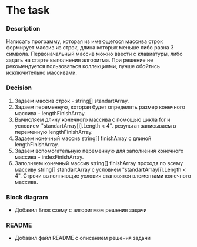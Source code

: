 # The task 
### Description
 Написать программу, которая из имеющегося массива строк формирует массив из строк, длина которых меньше либо равна 3 символа. Первоначальный массив можно ввести с клавиатуры, либо задать на старте выполнения алгоритма. При решение не рекомендуется пользоваться коллекциями, лучше обойтись исключительно массивами.

### Decision

1. Задаем массив строк - string[] standartArray.
1. Задаем переменную, которая будет определять размер конечного массива - lengthFinishArray.
1.  Вычисляем длину конечного массива с помощью цикла for и условием "standartArray[i].Length < 4". результат записываем в переменную lengthFinishArray.
1. Задаем конечный массив string[] finishArray с длиной lengthFinishArray.
1. Задаем вспомогательную переменную для заполнения конечного массива - indexFinishArray.
1. Заполняем конечный массив string[] finishArray проходя по всему массиву string[] standartArray с условием "standartArray[i].Length < 4". Строки выполняющие условия становятся элементами конечного массива.

### Block diagram

- Добавил Блок схему с алгоритмом решения задачи

 ### README
- Добавил файл README с описанием решения задачи

